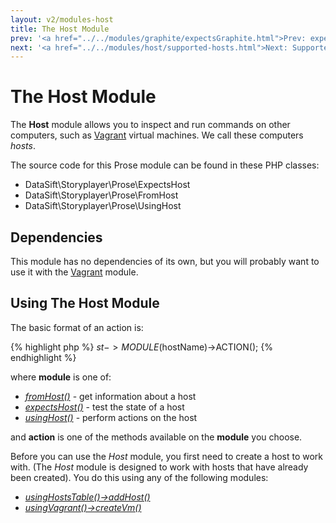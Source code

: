 ```yaml
---
layout: v2/modules-host
title: The Host Module
prev: '<a href="../../modules/graphite/expectsGraphite.html">Prev: expectsGraphite()</a>'
next: '<a href="../../modules/host/supported-hosts.html">Next: Supported Hosts</a>'
---
```


# The Host Module

The __Host__ module allows you to inspect and run commands on other computers, such as [Vagrant](../vagrant/index.html) virtual machines.  We call these computers _hosts_.

The source code for this Prose module can be found in these PHP classes:

* DataSift\Storyplayer\Prose\ExpectsHost
* DataSift\Storyplayer\Prose\FromHost
* DataSift\Storyplayer\Prose\UsingHost

## Dependencies

This module has no dependencies of its own, but you will probably want to use it with the [Vagrant](../vagrant/index.html) module.

## Using The Host Module

The basic format of an action is:

{% highlight php %}
$st->MODULE($hostName)->ACTION();
{% endhighlight %}

where __module__ is one of:

* _[fromHost()](fromHost.html)_ - get information about a host
* _[expectsHost()](expectsHost.html)_ - test the state of a host
* _[usingHost()](usingHost.html)_ - perform actions on the host

and __action__ is one of the methods available on the __module__ you choose.

Before you can use the _Host_ module, you first need to create a host to work with.  (The _Host_ module is designed to work with hosts that have already been created).  You do this using any of the following modules:

* _[usingHostsTable()->addHost()](../hoststable/usingHostsTable.html#addhost)_
* _[usingVagrant()->createVm()](../vagrant/usingVagrant.html#createvm)_